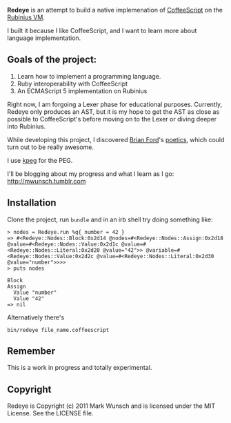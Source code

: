 **Redeye** is an attempt to build a native implemenation of [CoffeeScript](http://jashkenas.github.com/coffee-script/) on the [Rubinius VM](http://rubini.us/).

I built it because I like CoffeeScript, and I want to learn more about language implementation.

## Goals of the project:

1. Learn how to implement a programming language.
2. Ruby interoperability with CoffeeScript
3. An ECMAScript 5 implementation on Rubinius

Right now, I am forgoing a Lexer phase for educational purposes. Currently, Redeye only produces an AST, but it is my hope to get the AST as close as possible to CoffeeScript's before moving on to the Lexer or diving deeper into Rubinius.

While developing this project, I discovered [Brian Ford](https://github.com/brixen)'s [poetics](https://github.com/brixen/poetics), which could turn out to be really awesome.

I use [kpeg](https://github.com/evanphx/kpeg) for the PEG.

I'll be blogging about my progress and what I learn as I go: http://mwunsch.tumblr.com

## Installation

Clone the project, run `bundle` and in an irb shell try doing something like:

    > nodes = Redeye.run %q{ number = 42 }
    => #<Redeye::Nodes::Block:0x2d14 @nodes=#<Redeye::Nodes::Assign:0x2d18 @value=#<Redeye::Nodes::Value:0x2d1c @value=#<Redeye::Nodes::Literal:0x2d20 @value="42">> @variable=#<Redeye::Nodes::Value:0x2d2c @value=#<Redeye::Nodes::Literal:0x2d30 @value="number">>>>
    > puts nodes

    Block
    Assign
      Value "number"
      Value "42"
    => nil

Alternatively there's

    bin/redeye file_name.coffeescript

## Remember

This is a work in progress and totally experimental.

## Copyright

Redeye is Copyright (c) 2011 Mark Wunsch and is licensed under the MIT License. See the LICENSE file.
